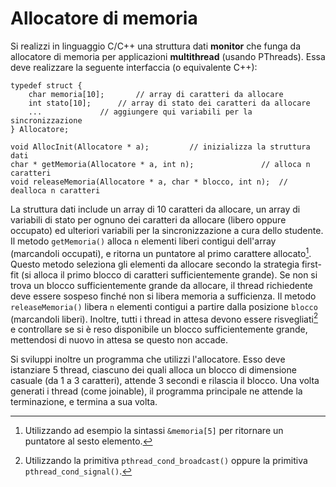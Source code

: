 Allocatore di memoria
=====================

Si realizzi in linguaggio C/C++ una struttura dati **monitor** che funga
da allocatore di memoria per applicazioni **multithread** (usando
PThreads). Essa deve realizzare la seguente interfaccia (o equivalente
C++):


    typedef struct {
        char memoria[10];       // array di caratteri da allocare
        int stato[10];      // array di stato dei caratteri da allocare
        ...             // aggiungere qui variabili per la sincronizzazione
    } Allocatore;

    void AllocInit(Allocatore * a);         // inizializza la struttura dati
    char * getMemoria(Allocatore * a, int n);               // alloca n caratteri
    void releaseMemoria(Allocatore * a, char * blocco, int n);  // dealloca n caratteri

La struttura dati include un array di 10 caratteri da allocare, un array
di variabili di stato per ognuno dei caratteri da allocare (libero
oppure occupato) ed ulteriori variabili per la sincronizzazione a cura
dello studente. Il metodo `getMemoria()` alloca `n` elementi liberi
contigui dell'array (marcandoli occupati), e ritorna un puntatore al
primo carattere allocato[^1]. Questo metodo seleziona gli elementi da
allocare secondo la strategia first-fit (si alloca il primo blocco di
caratteri sufficientemente grande). Se non si trova un blocco
sufficientemente grande da allocare, il thread richiedente deve essere
sospeso finché non si libera memoria a sufficienza. Il metodo
`releaseMemoria()` libera `n` elementi contigui a partire dalla
posizione `blocco` (marcandoli liberi). Inoltre, tutti i thread in
attesa devono essere risvegliati[^2] e controllare se si è reso
disponibile un blocco sufficientemente grande, mettendosi di nuovo in
attesa se questo non accade.

Si sviluppi inoltre un programma che utilizzi l'allocatore. Esso deve
istanziare 5 thread, ciascuno dei quali alloca un blocco di dimensione
casuale (da 1 a 3 caratteri), attende 3 secondi e rilascia il blocco.
Una volta generati i thread (come joinable), il programma principale ne
attende la terminazione, e termina a sua volta.

[^1]: Utilizzando ad esempio la sintassi `&memoria[5]` per ritornare un
    puntatore al sesto elemento.

[^2]: Utilizzando la primitiva `pthread_cond_broadcast()` oppure la
    primitiva `pthread_cond_signal()`.
